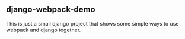 django-webpack-demo
-------------------

This is just a small django project that shows some simple ways to use webpack and django together.


